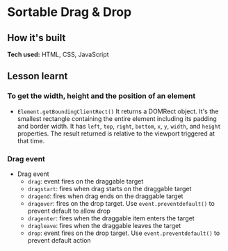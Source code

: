 # Sortable Drag & Drop

<!-- [![Netlify Status](https://api.netlify.com/api/v1/badges/8dd3688a-8f84-4c53-8702-a2cd7fcbe574/deploy-status)]() -->

## How it's built
**Tech used:** HTML, CSS, JavaScript

## Lesson learnt

### To get the width, height and the position of an element
-  `Element.getBoundingClientRect()` 
It returns a DOMRect object. It's the smallest rectangle containing the entire element including its padding and border width. It has `left`, `top`, `right`, `bottom`, `x`, `y`, `width`, and `height` properties. The result returned is relative to the viewport triggered at that time.


### Drag event

- Drag event
    - `drag`: event fires on the draggable target
    - `dragstart`: fires when drag starts on the draggable target
    - `dragend`: fires when drag ends on the draggable target
    - `dragover`: fires on the drop target. Use `event.preventdefault()` to prevent default to allow drop
    - `dragenter`: fires when the draggable item enters the target
    - `dragleave`: fires when the draggable leaves the target
    - `drop`: event fires on the drop target. Use `event.preventdefault()` to prevent default action